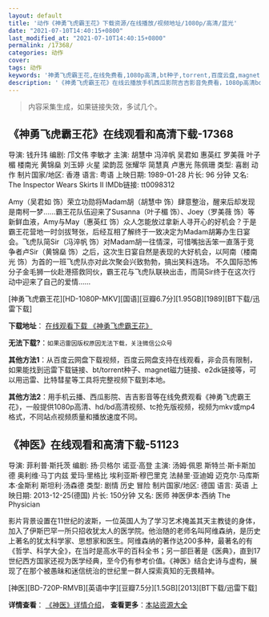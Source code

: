 ```yaml
---
layout: default
title: '动作《神勇飞虎霸王花》下载资源/在线播放/视频地址/1080p/高清/蓝光'
date: "2021-07-10T14:40:15+0800"
last_modified_at: "2021-07-10T14:40:15+0800"
permalink: /17368/
categories: 动作
cover:
tags: 动作
keywords: '神勇飞虎霸王花,在线免费看,1080p高清,bt种子,torrent,百度云盘,magnet,磁力链,迅雷下载资源'
description: '《神勇飞虎霸王花》在线云播放手机西瓜影院吉吉影音免费看，1080p高清bd/hd未删减完整版和tc抢先枪版，mkv/mp4格式，附带bt/torrent种子、magnet/磁力链、百度云盘、网盘资源迅雷下载链接'
---
```


>内容采集生成，如果链接失效，多试几个。


## 《神勇飞虎霸王花》在线观看和高清下载-17368

导演: 钱升玮 编剧: 邝文伟 李敏才 主演: 胡慧中 冯淬帆 吴君如 惠英红 罗美薇 叶子楣 楼南光 黄锦燊 刘玉婷 火星 梁韵蕊 张耀华 简慧真 卢惠光 陈佩珊 类型: 喜剧 动作 制片国家/地区: 香港 语言: 粤语 上映日期: 1989-01-28 片长: 96 分钟 又名: The Inspector Wears Skirts II IMDb链接: tt0098312

Amy（吴君如 饰）荣立功勋将Madam胡（胡慧中 饰）肆意整治，醒来后却发现是南柯一梦……霸王花队伍迎来了Susanna（叶子楣 饰）、Joey（罗美薇 饰）等新鲜血液，Amy与May（惠英红 饰）众人怎能放过拿新人寻开心的好机会？于是霸王花营地一时剑拔弩张，后经互相了解终于一致决定为Madam胡筹办生日宴会。飞虎队简Sir（冯淬帆 饰）对Madam胡一往情深，可惜嘴拙舌笨一直落于竞争者卢Sir（黄锦燊 饰）之后，这次生日宴自然是表现的大好机会，以阿南（楼南光 饰）为首的一班飞虎队亦对此次聚会兴致勃勃，搞出笑料连场。 不久国际恐怖分子金毛狮一伙赴港搭救同伙，霸王花与飞虎队联袂出击，而简Sir终于在这次行动中迎来了自己的爱情……


[神勇飞虎霸王花][HD-1080P-MKV][国语][豆瓣6.7分][1.95GB][1989][BT下载/迅雷下载]

**下载地址**： [在线观看下载 《神勇飞虎霸王花》](https://www.btdx8.com/torrent/syfhbwh_1989.html) 


**无法下载?**：`如果迅雷因版权原因无法下载，关注微信公众号 `

**其他方法1**：从百度云网盘下载视频，百度云网盘支持在线观看，非会员有限制，如果能找到迅雷下载链接、bt/torrent种子、magnet磁力链接、e2dk链接等，可以用迅雷、比特彗星等工具将完整视频下载到本地。

**其他方法2**：用手机云播、西瓜影院、吉吉影音等在线免费观看《神勇飞虎霸王花》，一般提供1080p高清、hd/bd高清视频、tc抢先版视频，视频为mkv或mp4格式，不同站点视频质量和播放速度不同。


## 《神医》在线观看和高清下载-51123

导演: 菲利普·斯托茨 编剧: 扬·贝格尔 诺亚·高登 主演: 汤姆·佩恩 斯特兰·斯卡斯加德 奥利维·马丁内兹 爱玛·里格比 埃利亚斯·穆巴里克 法赫里·亚迪姆 迈克尔·马库斯 本·金斯利 斯坦利·汤森德 类型: 剧情 历史 冒险 制片国家/地区: 德国 语言: 英语 上映日期: 2013-12-25(德国) 片长: 150分钟 又名: 医师 神医伊本·西纳 The Physician

影片背景设置在11世纪的波斯，一位英国人为了学习艺术掩盖其天主教徒的身体，加入了伊斯巴罕一所只招收犹太人的医学院。他治随的老师名叫阿维森纳，是历史上著名的犹太科学家、思想家和医生。阿维森纳的著作达200多种，最著名的有《哲学、科学大全》，在当时是高水平的百科全书；另一部巨著是《医典》，直到17世纪西方国家还视为医学经典，至今仍有参考价值。《神医》结合史诗与虚构，展现了在那个被愚昧和迷信统治的世纪里一群人探索真知的无畏精神。


[神医][BD-720P-RMVB][英语中字][豆瓣7.5分][1.5GB][2013][BT下载/迅雷下载]

**详情查看**： [《神医》详情介绍](/movie/51123/)， **查看更多**：[本站资源大全](/movie/t/all/)

